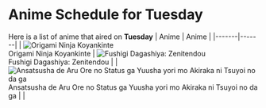 # Anime Schedule for Tuesday
Here is a list of anime that aired on **Tuesday** 
| Anime | Anime |
|-------|-------|
| ![Origami Ninja Koyankinte](https://cdn.myanimelist.net/images/anime/1860/106477.webp)<br>Origami Ninja Koyankinte | ![Fushigi Dagashiya: Zenitendou](https://cdn.myanimelist.net/images/anime/1602/150098.webp)<br>Fushigi Dagashiya: Zenitendou |
| ![Ansatsusha de Aru Ore no Status ga Yuusha yori mo Akiraka ni Tsuyoi no da ga](https://cdn.myanimelist.net/images/anime/1276/151118.webp)<br>Ansatsusha de Aru Ore no Status ga Yuusha yori mo Akiraka ni Tsuyoi no da ga |  |
